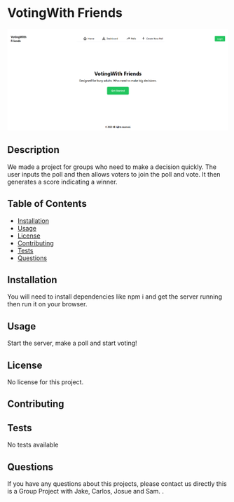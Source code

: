 # VotingWith Friends
 
  ![image](/public/images/READMEimg.png)
 
 
  ## Description 
  We made a project for groups who need to make a decision quickly.  The user inputs the poll and then allows voters to join the poll and vote.  It then generates a score indicating a winner.
  ## Table of Contents
  * [Installation](#installation)
  * [Usage](#usage)
  * [License](#license)
  * [Contributing](#contributing)
  * [Tests](#tests)
  * [Questions](#questions)
  
  ## Installation 
  You will need to install dependencies like npm i and get the server running then run it on your browser.
  ## Usage 
  Start the server, make a poll and start voting!
  ## License 
  No license for this project.
  ## Contributing 
  
  ## Tests
  No tests available
  ## Questions
  If you have any questions about this projects, please contact us directly this is a Group Project with Jake, Carlos, Josue and Sam. .
